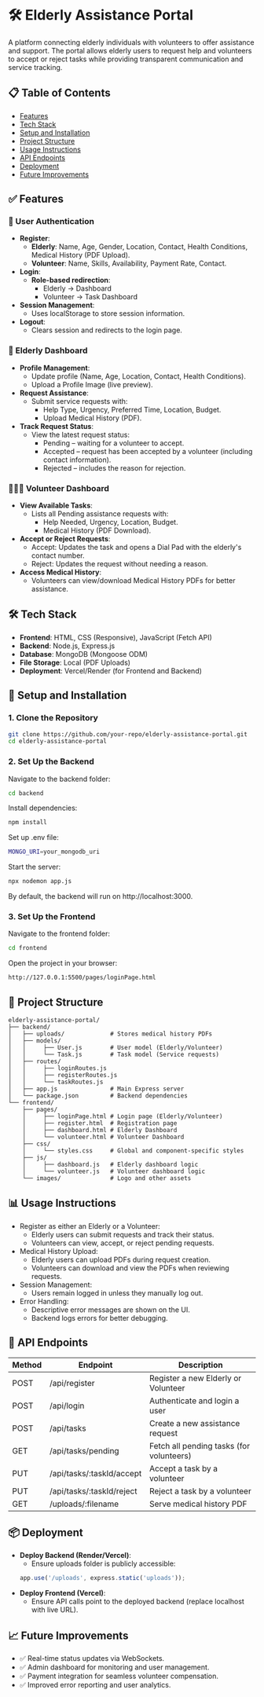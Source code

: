 # 🛠️ Elderly Assistance Portal

A platform connecting elderly individuals with volunteers to offer assistance and support. The portal allows elderly users to request help and volunteers to accept or reject tasks while providing transparent communication and service tracking.

## 📋 Table of Contents
- [Features](#features)
- [Tech Stack](#tech-stack)
- [Setup and Installation](#setup-and-installation)
- [Project Structure](#project-structure)
- [Usage Instructions](#usage-instructions)
- [API Endpoints](#api-endpoints)
- [Deployment](#deployment)
- [Future Improvements](#future-improvements)

## ✅ Features

### 👤 User Authentication
- **Register**:
  - **Elderly**: Name, Age, Gender, Location, Contact, Health Conditions, Medical History (PDF Upload).
  - **Volunteer**: Name, Skills, Availability, Payment Rate, Contact.
- **Login**:
  - **Role-based redirection**:
    - Elderly → Dashboard
    - Volunteer → Task Dashboard
- **Session Management**:
  - Uses localStorage to store session information.
- **Logout**:
  - Clears session and redirects to the login page.

### 🧓 Elderly Dashboard
- **Profile Management**:
  - Update profile (Name, Age, Location, Contact, Health Conditions).
  - Upload a Profile Image (live preview).
- **Request Assistance**:
  - Submit service requests with:
    - Help Type, Urgency, Preferred Time, Location, Budget.
    - Upload Medical History (PDF).
- **Track Request Status**:
  - View the latest request status:
    - Pending – waiting for a volunteer to accept.
    - Accepted – request has been accepted by a volunteer (including contact information).
    - Rejected – includes the reason for rejection.

### 🧑‍🤝‍🧑 Volunteer Dashboard
- **View Available Tasks**:
  - Lists all Pending assistance requests with:
    - Help Needed, Urgency, Location, Budget.
    - Medical History (PDF Download).
- **Accept or Reject Requests**:
  - Accept: Updates the task and opens a Dial Pad with the elderly's contact number.
  - Reject: Updates the request without needing a reason.
- **Access Medical History**:
  - Volunteers can view/download Medical History PDFs for better assistance.

## 🛠️ Tech Stack
- **Frontend**: HTML, CSS (Responsive), JavaScript (Fetch API)
- **Backend**: Node.js, Express.js
- **Database**: MongoDB (Mongoose ODM)
- **File Storage**: Local (PDF Uploads)
- **Deployment**: Vercel/Render (for Frontend and Backend)

## 🚀 Setup and Installation

### 1. Clone the Repository
```bash
git clone https://github.com/your-repo/elderly-assistance-portal.git
cd elderly-assistance-portal
```

### 2. Set Up the Backend
Navigate to the backend folder:
```bash
cd backend
```

Install dependencies:
```bash
npm install
```

Set up .env file:
```bash
MONGO_URI=your_mongodb_uri
```

Start the server:
```bash
npx nodemon app.js
```

By default, the backend will run on http://localhost:3000.

### 3. Set Up the Frontend
Navigate to the frontend folder:
```bash
cd frontend
```

Open the project in your browser:
```bash
http://127.0.0.1:5500/pages/loginPage.html
```

## 📁 Project Structure
```
elderly-assistance-portal/
├── backend/
│   ├── uploads/             # Stores medical history PDFs
│   ├── models/
│   │     ├── User.js        # User model (Elderly/Volunteer)
│   │     └── Task.js        # Task model (Service requests)
│   ├── routes/
│   │     ├── loginRoutes.js
│   │     ├── registerRoutes.js
│   │     └── taskRoutes.js
│   ├── app.js               # Main Express server
│   └── package.json         # Backend dependencies
└── frontend/
    ├── pages/
    │     ├── loginPage.html # Login page (Elderly/Volunteer)
    │     ├── register.html  # Registration page
    │     ├── dashboard.html # Elderly Dashboard
    │     └── volunteer.html # Volunteer Dashboard
    ├── css/
    │     └── styles.css     # Global and component-specific styles
    ├── js/
    │     ├── dashboard.js   # Elderly dashboard logic
    │     └── volunteer.js   # Volunteer dashboard logic
    └── images/              # Logo and other assets
```

## 📊 Usage Instructions
- Register as either an Elderly or a Volunteer:
  - Elderly users can submit requests and track their status.
  - Volunteers can view, accept, or reject pending requests.
- Medical History Upload:
  - Elderly users can upload PDFs during request creation.
  - Volunteers can download and view the PDFs when reviewing requests.
- Session Management:
  - Users remain logged in unless they manually log out.
- Error Handling:
  - Descriptive error messages are shown on the UI.
  - Backend logs errors for better debugging.

## 📡 API Endpoints

| Method | Endpoint | Description |
|--------|----------|-------------|
| POST | /api/register | Register a new Elderly or Volunteer |
| POST | /api/login | Authenticate and login a user |
| POST | /api/tasks | Create a new assistance request |
| GET | /api/tasks/pending | Fetch all pending tasks (for volunteers) |
| PUT | /api/tasks/:taskId/accept | Accept a task by a volunteer |
| PUT | /api/tasks/:taskId/reject | Reject a task by a volunteer |
| GET | /uploads/:filename | Serve medical history PDF |

## 📦 Deployment
- **Deploy Backend (Render/Vercel)**:
  - Ensure uploads folder is publicly accessible:
  ```js
  app.use('/uploads', express.static('uploads'));
  ```
- **Deploy Frontend (Vercel)**:
  - Ensure API calls point to the deployed backend (replace localhost with live URL).

## 📈 Future Improvements
- ✅ Real-time status updates via WebSockets.
- ✅ Admin dashboard for monitoring and user management.
- ✅ Payment integration for seamless volunteer compensation.
- ✅ Improved error reporting and user analytics.
